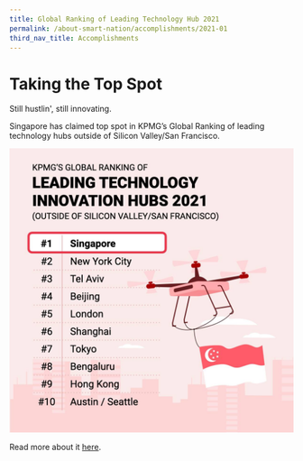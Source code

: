 ```yaml
---
title: Global Ranking of Leading Technology Hub 2021
permalink: /about-smart-nation/accomplishments/2021-01
third_nav_title: Accomplishments
---
```


# Taking the Top Spot

Still hustlin', still innovating.

Singapore has claimed top spot in KPMG’s Global Ranking of leading technology hubs outside of Silicon Valley/San Francisco. 

![Alt text for image on Isomer site](/images/abt-smart-nation/leading-technology-hubs-2021.jpeg)

Read more about it <a href="https://go.gov.sg/bt-190721-a" target="_blank">here</a>.
